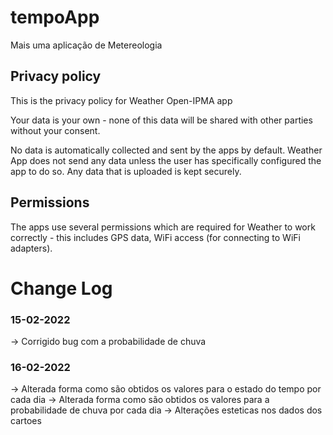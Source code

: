 # tempoApp

Mais uma aplicação de Metereologia

## Privacy policy

This is the privacy policy for Weather Open-IPMA app

Your data is your own - none of this data will be shared with other parties without your consent.

No data is automatically collected and sent by the apps by default. Weather App does not send any data unless the user has specifically configured the app to do so. Any data that is uploaded is kept securely.

## Permissions

The apps use several permissions which are required for Weather to work correctly - this includes GPS data, WiFi access (for connecting to WiFi adapters).

# Change Log

### 15-02-2022

-> Corrigido bug com a probabilidade de chuva

### 16-02-2022

-> Alterada forma como são obtidos os valores para o estado do tempo por cada dia
-> Alterada forma como são obtidos os valores para a probabilidade de chuva por cada dia
-> Alterações esteticas nos dados dos cartoes
